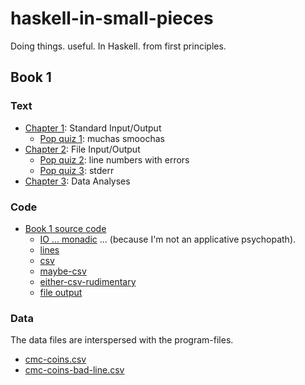 # haskell-in-small-pieces
Doing things. useful. In Haskell. from first principles.

## Book 1

### Text

* [Chapter 1](book/book1/ch01.md): Standard Input/Output
  * [Pop quiz 1](book/book1/ch01.md#quiz-1): muchas smoochas
* [Chapter 2](book/book1/ch02.md): File Input/Output
  * [Pop quiz 2](book/book1/ch02.md#pop-quiz-2): line numbers with errors
  * [Pop quiz 3](book/book1/ch02.md#pop-quiz-3): stderr
* [Chapter 3](book/book1/ch03.md): Data Analyses

### Code

* [Book 1 source code](src/book/book1/)
  * [IO ... monadic](src/book/book1/ex1a-io-monad.hs) ... (because I'm not 
an applicative psychopath).
  * [lines](src/book/book1/ex2a-line-count.hs)
  * [csv](src/book/book1/ex2b-csv-parser.hs)
  * [maybe-csv](src/book/book1/ex2c-maybe-csv-parser.hs)
  * [either-csv-rudimentary](src/book/book1/ex2d-either-csv-parser.hs)
  * [file output](src/book/book1/ex2e-file-out.hs)

### Data

The data files are interspersed with the program-files.

* [cmc-coins.csv](src/book/book1/cmc-coins.csv)
* [cmc-coins-bad-line.csv](src/book/book1/cmc-coins-bad-line.csv)

